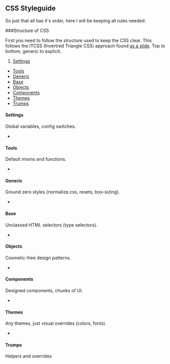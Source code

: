 ## CSS Styleguide

So just that all has it's order, here I will be keeping all rules needed.



###Structure of CSS

First you need to follow the structure used to keep the CSS clear. This follows the ITCSS (Invertred Triangle CSS) approach found [as a slide](https://speakerdeck.com/dafed/managing-css-projects-with-itcss). Top to bottom, generic to explicit.

1. [Settings](#settings)
* [Tools](#tools)
* [Generic](#generic)
* [Base](#base)
* [Objects](#objects)
* [Components](#components)
* [Themes](#themes)
* [Trumps](#trumps)

#### Settings

Global variables, config switches.

-
#### Tools

Default mixins and functions.

-
#### Generic

Ground zero styles (normalize.css, resets, box-sizing).

-
#### Base

Unclassed HTML selectors (type selectors).

-
#### Objects

Cosmetic-free design patterns.

-
#### Components

Designed components, chunks of UI.

-
#### Themes

Any themes, just visual overrides (colors, fonts).

-
#### Trumps

Helpers and overrides


